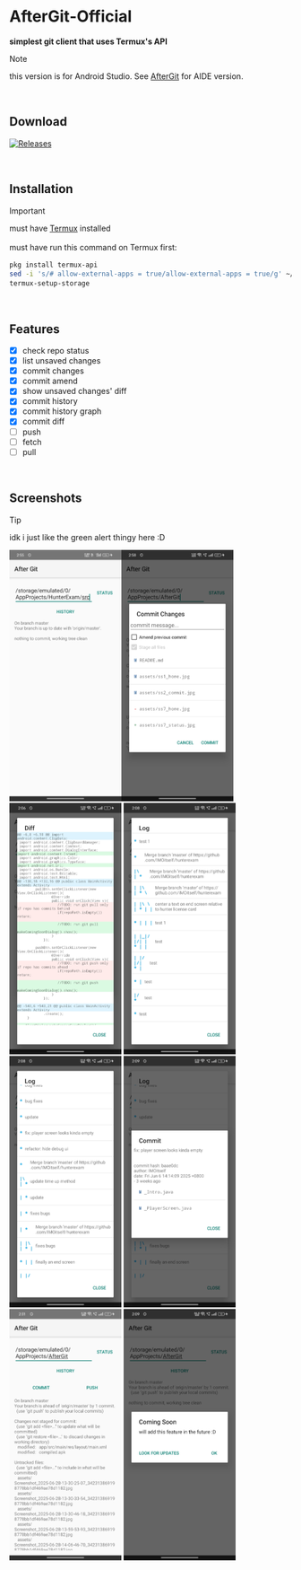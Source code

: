 # AfterGit-Official

**simplest git client that uses Termux's API**

> [!NOTE]
>  this version is for Android Studio. See [AfterGit](https://github.com/IMOitself/AfterGit) for AIDE version.

<br>


## Download

[![Releases](https://img.shields.io/badge/Releases-look%20for%20apk-blue?style=for-the-badge)](https://github.com/IMOitself/AfterGit/releases/)

<br>

## Installation
> [!IMPORTANT]
> must have [Termux](https://f-droid.org/en/packages/com.termux/)   installed <br><br>
>  must have run this command on Termux first:
> ```bash
> pkg install termux-api
> sed -i 's/# allow-external-apps = true/allow-external-apps = true/g' ~/.termux/termux.properties
> termux-setup-storage
> ```
<br>

## Features

- [x] check repo status
- [x] list unsaved changes
- [x] commit changes
- [x] commit amend
- [x] show unsaved changes' diff
- [x] commit history
- [x] commit history graph
- [x] commit diff
- [ ] push
- [ ] fetch
- [ ] pull

<br>

## Screenshots

> [!TIP]
> idk i just like the green alert thingy here :D

<img src="assets/ss1_home.jpg" width="200"><img src="assets/ss2_commit.jpg" width="200">
<img src="assets/ss3_diff.jpg" width="200">
<img src="assets/ss4_logs.jpg" width="200">
<img src="assets/ss5_logs.jpg" width="200">
<img src="assets/ss6_commit_desc.jpg" width="200">
<img src="assets/ss7_status.jpg" width="200">
<img src="assets/ss8_coming_soon.jpg" width="200">
